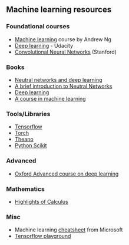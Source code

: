 ## Machine learning resources

### Foundational courses
* [Machine learning](https://www.coursera.org/learn/machine-learning/) course by Andrew Ng
* [Deep learning](https://classroom.udacity.com/courses/ud730) - Udacity
* [Convolutional Neural Networks](http://cs231n.stanford.edu/) (Stanford)

### Books
* [Neutral networks and deep learning](http://neuralnetworksanddeeplearning.com/index.html)
* [A brief introduction to Neutral Networks](http://www.dkriesel.com/en/science/neural_networks)
* [Deep learning](http://www.deeplearningbook.org/)
* [A course in machine learning](http://ciml.info/)

### Tools/Libraries
* [Tensorflow](https://www.tensorflow.org/)
* [Torch](http://torch.ch/)
* [Theano](http://deeplearning.net/software/theano/)
* [Python Scikit](http://scikit-learn.org/stable/)

### Advanced
* [Oxford Advanced course on deep learning](https://github.com/oxford-cs-deepnlp-2017/lectures)

### Mathematics
* [Highlights of Calculus](https://www.youtube.com/watch?v=UcWsDwg1XwM&index=2&list=PLBE9407EA64E2C318)

### Misc
* Machine learning [cheatsheet](https://docs.microsoft.com/en-us/azure/machine-learning/machine-learning-algorithm-cheat-sheet) from Microsoft
* [Tensorflow playground](http://playground.tensorflow.org/#activation=tanh&batchSize=10&dataset=circle&regDataset=reg-plane&learningRate=0.03&regularizationRate=0&noise=0&networkShape=4,2&seed=0.89974&showTestData=false&discretize=false&percTrainData=50&x=true&y=true&xTimesY=false&xSquared=false&ySquared=false&cosX=false&sinX=false&cosY=false&sinY=false&collectStats=false&problem=classification&initZero=false&hideText=false)
